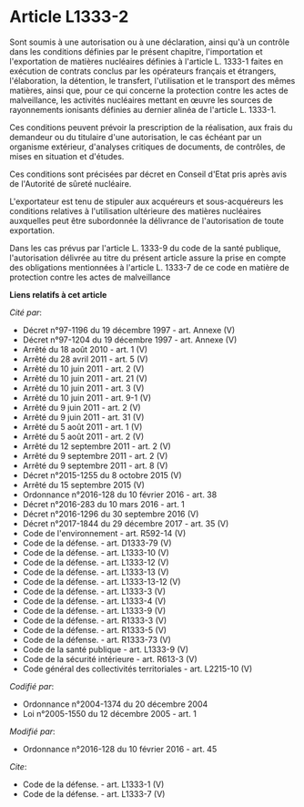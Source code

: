 # Article L1333-2

Sont soumis à une autorisation ou à une déclaration, ainsi qu'à un contrôle dans les conditions définies par le présent
chapitre, l'importation et l'exportation de matières nucléaires définies à l'article L. 1333-1 faites en exécution de
contrats conclus par les opérateurs français et étrangers, l'élaboration, la détention, le transfert, l'utilisation et le
transport des mêmes matières, ainsi que, pour ce qui concerne la protection contre les actes de malveillance, les activités
nucléaires mettant en œuvre les sources de rayonnements ionisants définies au dernier alinéa de l'article L. 1333-1. 

Ces conditions peuvent prévoir la prescription de la réalisation, aux frais du demandeur ou du titulaire d'une autorisation,
le cas échéant par un organisme extérieur, d'analyses critiques de documents, de contrôles, de mises en situation et
d'études. 

Ces conditions sont précisées par décret en Conseil d'Etat pris après avis de l'Autorité de sûreté nucléaire. 

L'exportateur est tenu de stipuler aux acquéreurs et sous-acquéreurs les conditions relatives à l'utilisation ultérieure des
matières nucléaires auxquelles peut être subordonnée la délivrance de l'autorisation de toute exportation. 

Dans les cas prévus par l'article L. 1333-9 du code de la santé publique, l'autorisation délivrée au titre du présent article
assure la prise en compte des obligations mentionnées à l'article L. 1333-7 de ce code en matière de protection contre les
actes de malveillance

**Liens relatifs à cet article**

_Cité par_:

  - Décret n°97-1196 du 19 décembre 1997 - art. Annexe (V)
  - Décret n°97-1204 du 19 décembre 1997 - art. Annexe (V)
  - Arrêté du 18 août 2010 - art. 1 (V)
  - Arrêté du 28 avril 2011 - art. 5 (V)
  - Arrêté du 10 juin 2011 - art. 2 (V)
  - Arrêté du 10 juin 2011 - art. 21 (V)
  - Arrêté du 10 juin 2011 - art. 3 (V)
  - Arrêté du 10 juin 2011 - art. 9-1 (V)
  - Arrêté du 9 juin 2011 - art. 2 (V)
  - Arrêté du 9 juin 2011 - art. 31 (V)
  - Arrêté du 5 août 2011 - art. 1 (V)
  - Arrêté du 5 août 2011 - art. 2 (V)
  - Arrêté du 12 septembre 2011 - art. 2 (V)
  - Arrêté du 9 septembre 2011 - art. 2 (V)
  - Arrêté du 9 septembre 2011 - art. 8 (V)
  - Décret n°2015-1255 du 8 octobre 2015  (V)
  - Arrêté du 15 septembre 2015 (V)
  - Ordonnance n°2016-128 du 10 février 2016 - art. 38
  - Décret n°2016-283 du 10 mars 2016 - art. 1
  - Décret n°2016-1296 du 30 septembre 2016 (V)
  - Décret n°2017-1844 du 29 décembre 2017 - art. 35 (V)
  - Code de l'environnement - art. R592-14 (V)
  - Code de la défense. - art. D1333-79 (V)
  - Code de la défense. - art. L1333-10 (V)
  - Code de la défense. - art. L1333-12 (V)
  - Code de la défense. - art. L1333-13 (V)
  - Code de la défense. - art. L1333-13-12 (V)
  - Code de la défense. - art. L1333-3 (V)
  - Code de la défense. - art. L1333-4 (V)
  - Code de la défense. - art. L1333-9 (V)
  - Code de la défense. - art. R1333-3 (V)
  - Code de la défense. - art. R1333-5 (V)
  - Code de la défense. - art. R1333-73 (V)
  - Code de la santé publique - art. L1333-9 (V)
  - Code de la sécurité intérieure - art. R613-3 (V)
  - Code général des collectivités territoriales - art. L2215-10 (V)

_Codifié par_:

  - Ordonnance n°2004-1374 du 20 décembre 2004
  - Loi n°2005-1550 du 12 décembre 2005 - art. 1

_Modifié par_:

  - Ordonnance n°2016-128 du 10 février 2016 - art. 45

_Cite_:

  - Code de la défense. - art. L1333-1 (V)
  - Code de la défense. - art. L1333-7 (V)
